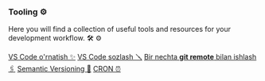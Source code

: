 ### Tooling ⚙️

Here you will find a collection of useful tools and resources for your development workflow. :hammer_and_wrench: :gear:

<div class="row g-0 my-5">
    <div class="list-group card col-lg-4 col-md-6">
        <a href="vscode-install.md" class="list-group-item list-group-item-action">VS Code o'rnatish ✨</a>
        <a href="vscode-setup.md" class="list-group-item list-group-item-action">VS Code sozlash 🪛</a>
        <a href="multiple-git-remotes.md" class="list-group-item list-group-item-action">Bir nechta <strong>git remote</strong> bilan ishlash 🖇️</a>
        <a href="semantic-versioning.md" class="list-group-item list-group-item-action">Semantic Versioning 🔢</a>
        <a href="cron.md" class="list-group-item list-group-item-action">CRON ⏰</a>
    </div>
</div>